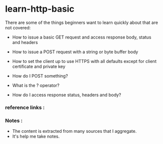 # learn-http-basic

There are some of the things beginners want to learn quickly about that are not covered:

 
- How to issue a basic GET request and access response body, status and headers
- How to issue a POST request with a string or byte buffer body
- How to set the client up to use HTTPS with all defaults except for client certificate and private key


- How do I POST something?
- What is the ? operator?
- How do I access response status, headers and body?

### reference links :

[1]: https://github.com/spray/spray/issues/676

### Notes : 
- The content is extracted from many sources that I aggregate.
- It's help me take notes.
